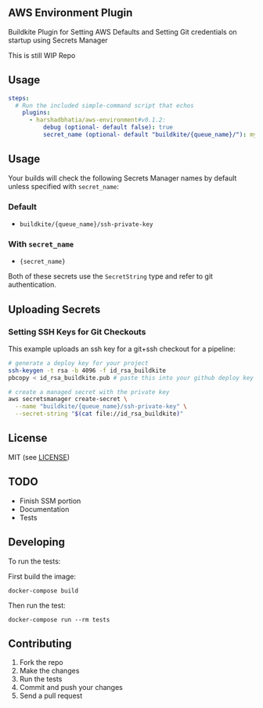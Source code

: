 ## AWS Environment Plugin

Buildkite Plugin for Setting AWS Defaults and Setting Git credentials on startup using Secrets Manager

This is still WIP Repo


## Usage

```yml
steps:
  # Run the included simple-command script that echos
    plugins:
      - harshadbhatia/aws-environment#v0.1.2:
          debug (optional- default false): true
          secret_name (optional- default "buildkite/{queue_name}/"): mysecretname
```


## Usage

Your builds will check the following Secrets Manager names by default unless specified with `secret_name`:
### Default
* `buildkite/{queue_name}/ssh-private-key`

### With `secret_name`
* `{secret_name}`

Both of these secrets use the `SecretString` type and refer to git authentication.

## Uploading Secrets

### Setting SSH Keys for Git Checkouts

This example uploads an ssh key for a git+ssh checkout for a pipeline:

```bash
# generate a deploy key for your project
ssh-keygen -t rsa -b 4096 -f id_rsa_buildkite
pbcopy < id_rsa_buildkite.pub # paste this into your github deploy key

# create a managed secret with the private key
aws secretsmanager create-secret \
  --name "buildkite/{queue_name}/ssh-private-key" \
  --secret-string "$(cat file://id_rsa_buildkite)"
```

## License

MIT (see [LICENSE](LICENSE))


## TODO 

- Finish SSM portion
- Documentation
- Tests

## Developing

To run the tests:

First build the image:
```shell
docker-compose build
```

Then run the test:
```shell
docker-compose run --rm tests
```

## Contributing

1. Fork the repo
2. Make the changes
3. Run the tests
4. Commit and push your changes
5. Send a pull request
